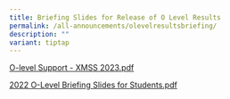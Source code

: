 ```yaml
---
title: Briefing Slides for Release of O Level Results
permalink: /all-announcements/olevelresultsbriefing/
description: ""
variant: tiptap
---
```

<p><a href="/files/Announcements/O%20Level/2023/O-level%20Support%20-%20XMSS%202023.pdf" rel="noopener noreferrer nofollow" target="_blank">O-level Support - XMSS 2023.pdf</a></p><p><a href="/files/Announcements/O%20Level/2023/2022%20O-Level%20Briefing%20Slides%20for%20Students.pdf" rel="noopener noreferrer nofollow" target="_blank">2022 O-Level Briefing Slides for Students.pdf</a></p>